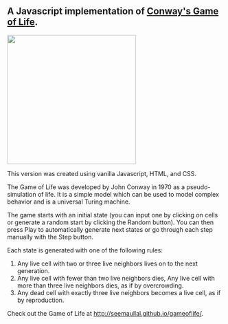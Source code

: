 ## A Javascript implementation of [Conway's Game of Life](http://en.wikipedia.org/wiki/Conway's_Game_of_Life). ##

<img src="https://lh3.googleusercontent.com/-WbAhWRl-JGo/VaVkTXXmmEI/AAAAAAAAArM/PWLFhunCFa0/s0/gameoflife.tiff" height="300">

This version was created using vanilla Javascript, HTML, and CSS. 

The Game of Life was developed by John Conway in 1970 as a pseudo-simulation of life. It is a simple model which can be used to model complex behavior and is a universal Turing machine.

The game starts with an initial state (you can input one by clicking on cells or generate a random start by clicking the Random button). You can then press Play to automatically generate next states or go through each step manually with the Step button. 

Each state is generated with one of the following rules:

 1. Any live cell with two or three live neighbors lives on to the next
    generation. 
 2. Any live cell with fewer than two live neighbors dies, Any live cell with more than three live neighbors dies, as if by overcrowding. 
 3. Any dead cell with exactly three live neighbors becomes a live cell, as if by reproduction.
 
Check out the Game of Life at http://seemaullal.github.io/gameoflife/.

